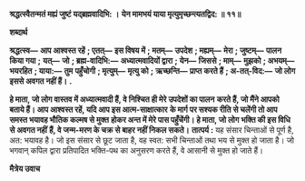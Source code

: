 **श्रद्धत्स्वैतन्मतं मह्यं जुष्टं यद्ब्रह्मवादिभि: ।** **येन मामभयं याया मृत्युमृच्छन्त्यतद्विद: ॥ ११॥** 

**शब्दार्थ** 

**श्रद्धत्स्व—** **आप आश्वस्त रहें** **; एतत्—** **इस विषय में** **; मतम्—** **उपदेश** **; मह्यम्—** **मेरा** **; जुष्टम्—** **पालन किया गया** **;** **यत्—** **जो** **; ब्रह्म-वादिभि:—** **अध्यात्मवादियों द्वारा** **; येन—** **जिससे** **; माम्—** **मुझको** **; अभयम्—** **भयरहित** **; याया:—** **तुम** **पहुँचोगी** **; मृत्युम्—** **मृत्यु को** **; ऋच्छन्ति—** **प्राप्त करते हैं** **; अ-तत्-विद:—** **जो लोग इससे अवगत नहीं हैं।** **.** 

**हे माता, जो लोग वास्तव में अध्यात्मवादी हैं, वे निश्चित ही मेरे उपदेशों का पालन** **करते हैं, जो मैंने आपको बताये हैं। आप आश्वस्त रहें, यदि आप इस आत्म-साक्षात्कार** **के मार्ग पर सश्यक रीति से चलेंगी तो आप समस्त भयावह भौतिक कल्मष से मुक्त** **होकर अन्त में मेरे पास पहुँचेंगी। हे माता, जो लोग भक्ति की इस विधि से अवगत नहीं** **हैं, वे जन्म-मरण के चक्र से बाहर नहीं निकल सकते।** **तात्पर्य :** यह संसार चिन्ताओं से पूर्ण है, अत: भयावह है। जो इस संसार से छूट जाता है, वह स्वत: सभी चिन्ताओं तथा भय से मुक्त हो जाता है। जो भगवान् कपिल द्वारा प्रतिपादित भक्ति-पथ का अनुसरण करते हैं, वे आसानी से मुक्त हो जाते हैं।  

**मैत्रेय उवाच** 